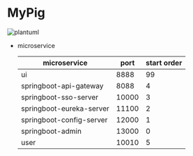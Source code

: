 # MyPig



![plantuml](http://www.plantuml.com/plantuml/png/lPRTQeCm5CVlVOfS6uelK4hJROp1O0DlPP2Pj4Wx7L4xHa_VVIRH-LLTqCm3QZJ9B__pOSWspQZ8M9HHwgoMDCTnKDT0th0DEXw00_8_HHGVK7ZA6PfeyD_A9GXtu6qh1i4bkSAW0jnvAjwOm4OVhaTgDRYd1iZhK_dg-o_g-PnGLlN3NHBlemFokJXpqGcLpi1xacGWHn_f_aXbJ5qbmaNhXg8DFDACVz5lEK_3O4TFD0wv0EtHe5EOi8yehZJZLcL0djQwe1tagWKX8UJNeuTSy4BdJO_QfU4Lae9UtVNepG-cYN5ACUPql5vjPBMuI5-ceWR_7wjJoWnEcmbvjEoQqnQhMvvAOZ0B8ty9LRj_Rq8tju16-4QTCji8YojG2tXpCAMzMM201SPvBcCyp-Q-kFSx5-7P63k10IJBpW86NTBhR4nLTGkVMROyPkgiz0C0)


* microservice

    microservice             | port  | start order |
    ------------------------ | ----- | ----------- |
    ui                       | 8888  | 99          |
    springboot-api-gateway   | 8088  | 4           |
    springboot-sso-server    | 10000 | 3           |
    springboot-eureka-server | 11100 | 2           |
    springboot-config-server | 12000 | 1           |
    springboot-admin         | 13000 | 0           |
    user                     | 10010 | 5           |
